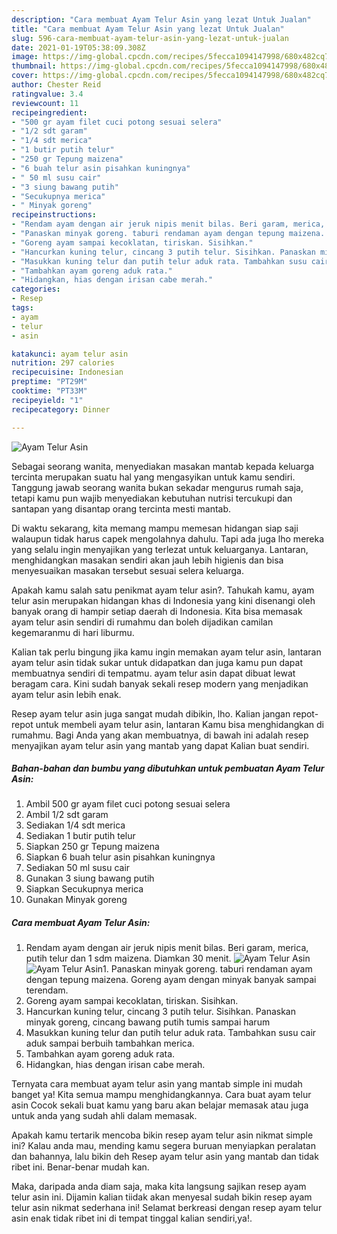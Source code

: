 ```yaml
---
description: "Cara membuat Ayam Telur Asin yang lezat Untuk Jualan"
title: "Cara membuat Ayam Telur Asin yang lezat Untuk Jualan"
slug: 596-cara-membuat-ayam-telur-asin-yang-lezat-untuk-jualan
date: 2021-01-19T05:38:09.308Z
image: https://img-global.cpcdn.com/recipes/5fecca1094147998/680x482cq70/ayam-telur-asin-foto-resep-utama.jpg
thumbnail: https://img-global.cpcdn.com/recipes/5fecca1094147998/680x482cq70/ayam-telur-asin-foto-resep-utama.jpg
cover: https://img-global.cpcdn.com/recipes/5fecca1094147998/680x482cq70/ayam-telur-asin-foto-resep-utama.jpg
author: Chester Reid
ratingvalue: 3.4
reviewcount: 11
recipeingredient:
- "500 gr ayam filet cuci potong sesuai selera"
- "1/2 sdt garam"
- "1/4 sdt merica"
- "1 butir putih telur"
- "250 gr Tepung maizena"
- "6 buah telur asin pisahkan kuningnya"
- " 50 ml susu cair"
- "3 siung bawang putih"
- "Secukupnya merica"
- " Minyak goreng"
recipeinstructions:
- "Rendam ayam dengan air jeruk nipis menit bilas. Beri garam, merica, putih telur dan 1 sdm maizena. Diamkan 30 menit."
- "Panaskan minyak goreng. taburi rendaman ayam dengan tepung maizena. Goreng ayam dengan minyak banyak sampai terendam."
- "Goreng ayam sampai kecoklatan, tiriskan. Sisihkan."
- "Hancurkan kuning telur, cincang 3 putih telur. Sisihkan. Panaskan minyak goreng, cincang bawang putih tumis sampai harum"
- "Masukkan kuning telur dan putih telur aduk rata. Tambahkan susu cair aduk sampai berbuih tambahkan merica."
- "Tambahkan ayam goreng aduk rata."
- "Hidangkan, hias dengan irisan cabe merah."
categories:
- Resep
tags:
- ayam
- telur
- asin

katakunci: ayam telur asin 
nutrition: 297 calories
recipecuisine: Indonesian
preptime: "PT29M"
cooktime: "PT33M"
recipeyield: "1"
recipecategory: Dinner

---
```



![Ayam Telur Asin](https://img-global.cpcdn.com/recipes/5fecca1094147998/680x482cq70/ayam-telur-asin-foto-resep-utama.jpg)

Sebagai seorang wanita, menyediakan masakan mantab kepada keluarga tercinta merupakan suatu hal yang mengasyikan untuk kamu sendiri. Tanggung jawab seorang  wanita bukan sekadar mengurus rumah saja, tetapi kamu pun wajib menyediakan kebutuhan nutrisi tercukupi dan santapan yang disantap orang tercinta mesti mantab.

Di waktu  sekarang, kita memang mampu memesan hidangan siap saji walaupun tidak harus capek mengolahnya dahulu. Tapi ada juga lho mereka yang selalu ingin menyajikan yang terlezat untuk keluarganya. Lantaran, menghidangkan masakan sendiri akan jauh lebih higienis dan bisa menyesuaikan masakan tersebut sesuai selera keluarga. 



Apakah kamu salah satu penikmat ayam telur asin?. Tahukah kamu, ayam telur asin merupakan hidangan khas di Indonesia yang kini disenangi oleh banyak orang di hampir setiap daerah di Indonesia. Kita bisa memasak ayam telur asin sendiri di rumahmu dan boleh dijadikan camilan kegemaranmu di hari liburmu.

Kalian tak perlu bingung jika kamu ingin memakan ayam telur asin, lantaran ayam telur asin tidak sukar untuk didapatkan dan juga kamu pun dapat membuatnya sendiri di tempatmu. ayam telur asin dapat dibuat lewat beragam cara. Kini sudah banyak sekali resep modern yang menjadikan ayam telur asin lebih enak.

Resep ayam telur asin juga sangat mudah dibikin, lho. Kalian jangan repot-repot untuk membeli ayam telur asin, lantaran Kamu bisa menghidangkan di rumahmu. Bagi Anda yang akan membuatnya, di bawah ini adalah resep menyajikan ayam telur asin yang mantab yang dapat Kalian buat sendiri.

<!--inarticleads1-->

##### Bahan-bahan dan bumbu yang dibutuhkan untuk pembuatan Ayam Telur Asin:

1. Ambil 500 gr ayam filet cuci potong sesuai selera
1. Ambil 1/2 sdt garam
1. Sediakan 1/4 sdt merica
1. Sediakan 1 butir putih telur
1. Siapkan 250 gr Tepung maizena
1. Siapkan 6 buah telur asin pisahkan kuningnya
1. Sediakan  50 ml susu cair
1. Gunakan 3 siung bawang putih
1. Siapkan Secukupnya merica
1. Gunakan  Minyak goreng




<!--inarticleads2-->

##### Cara membuat Ayam Telur Asin:

1. Rendam ayam dengan air jeruk nipis menit bilas. Beri garam, merica, putih telur dan 1 sdm maizena. Diamkan 30 menit.
<img src="https://img-global.cpcdn.com/steps/6e082763bcf26ff9/160x128cq70/ayam-telur-asin-langkah-memasak-1-foto.jpg" alt="Ayam Telur Asin"><img src="https://img-global.cpcdn.com/steps/7c06abbf3b306951/160x128cq70/ayam-telur-asin-langkah-memasak-1-foto.jpg" alt="Ayam Telur Asin">1. Panaskan minyak goreng. taburi rendaman ayam dengan tepung maizena. Goreng ayam dengan minyak banyak sampai terendam.
1. Goreng ayam sampai kecoklatan, tiriskan. Sisihkan.
1. Hancurkan kuning telur, cincang 3 putih telur. Sisihkan. Panaskan minyak goreng, cincang bawang putih tumis sampai harum
1. Masukkan kuning telur dan putih telur aduk rata. Tambahkan susu cair aduk sampai berbuih tambahkan merica.
1. Tambahkan ayam goreng aduk rata.
1. Hidangkan, hias dengan irisan cabe merah.




Ternyata cara membuat ayam telur asin yang mantab simple ini mudah banget ya! Kita semua mampu menghidangkannya. Cara buat ayam telur asin Cocok sekali buat kamu yang baru akan belajar memasak atau juga untuk anda yang sudah ahli dalam memasak.

Apakah kamu tertarik mencoba bikin resep ayam telur asin nikmat simple ini? Kalau anda mau, mending kamu segera buruan menyiapkan peralatan dan bahannya, lalu bikin deh Resep ayam telur asin yang mantab dan tidak ribet ini. Benar-benar mudah kan. 

Maka, daripada anda diam saja, maka kita langsung sajikan resep ayam telur asin ini. Dijamin kalian tiidak akan menyesal sudah bikin resep ayam telur asin nikmat sederhana ini! Selamat berkreasi dengan resep ayam telur asin enak tidak ribet ini di tempat tinggal kalian sendiri,ya!.

